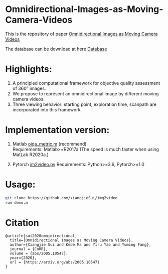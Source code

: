 # Omnidirectional-Images-as-Moving-Camera-Videos

This is the repository of paper [Omnidirectional Images as Moving Camera Videos](https://arxiv.org/abs/2005.10547)

The database can be download at here [Database](https://drive.google.com/drive/folders/1GJ9g3G-QmZbmFbXxiBYyf28xFID3SXxW?usp=sharing)

# Highlights:
1. A principled computational framework for objective quality assessment of 360° images.
2. We propose to represent an omnidirectional image by different moving camera videos.
3. Three viewing behavior: starting point, exploration time, scanpath are incorporated into this framework.

# Implementation version:
1. Matlab [oiqa_metric.m](https://github.com/xiangjieSui/img2video/blob/master/img2video-matlab/oiqa_metric.m) (recommend)  
Requirements: Matlab>=R2017a (The speed is much faster when using MatLab R2020a.)
  
2. Pytorch [im2video.py](https://github.com/xiangjieSui/img2video/blob/master/img2video_pytorch/im2video.py)
Requirements: Python>=3.6, Pytorch>=1.0  

# Usage:
```bash
git clone https://github.com/xiangjieSui/img2video
run demo.m
```
# Citation
```
@article{sui2020omnidirectional,
  title={Omnidirectional Images as Moving Camera Videos},
  author={Xiangjie Sui and Kede Ma and Yiru Yao and Yuming Fang},
  journal = {CoRR}, 
  volume = {abs/2005.10547}, 
  year={2020}, 
  url = {https://arxiv.org/abs/2005.10547}
}
```
